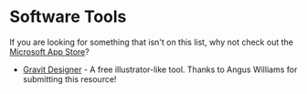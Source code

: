 # Software Tools

If you are looking for something that isn't on this list, why not check out the [Microsoft App Store](https://www.microsoft.com/en-gb/windows/windows-10-apps)?

- [Gravit Designer](https://www.designer.io) - A free illustrator-like tool.  Thanks to Angus Williams for submitting this resource!
